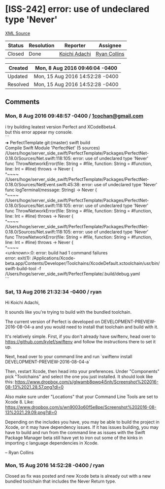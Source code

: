 # [ISS-242] error: use of undeclared type 'Never'

[XML Source](./xml/ISS-242.xml)
<p></p>





Status|Resolution|Reporter|Assignee
------|----------|--------|--------
Closed|Done|[Koichi Adachi](1cochan@gmail.com)|[Ryan Collins]($ryan)





Created|Mon, 8 Aug 2016 09:46:04 -0400
-------|--------------
Updated|Mon, 15 Aug 2016 14:52:28 -0400
Resolved|Mon, 15 Aug 2016 14:52:28 -0400


## Comments




### Mon, 8 Aug 2016 09:48:57 -0400 / 1cochan@gmail.com 

<p><p>i try building leatest version Perfect and XCode8beta4.<br/>
but this error appear my console.<br/>
```<br/>
➜  PerfectTemplate git:(master) swift build<br/>
Compile Swift Module 'PerfectNet' (5 sources)<br/>
/Users/hoge/server_side_swift/PerfectTemplate/Packages/PerfectNet-0.18.0/Sources/Net.swift:118:105: error: use of undeclared type 'Never'<br/>
func ThrowNetworkError(file: String = #file, function: String = #function, line: Int = #line) throws -&gt; Never {<br/>
                                                                                                        ^~~~~<br/>
/Users/hoge/server_side_swift/PerfectTemplate/Packages/PerfectNet-0.18.0/Sources/NetEvent.swift:45:38: error: use of undeclared type 'Never'<br/>
func logTerminal(message: String) -&gt; Never  {<br/>
                                     ^~~~~<br/>
/Users/hoge/server_side_swift/PerfectTemplate/Packages/PerfectNet-0.18.0/Sources/Net.swift:118:105: error: use of undeclared type 'Never'<br/>
func ThrowNetworkError(file: String = #file, function: String = #function, line: Int = #line) throws -&gt; Never {<br/>
                                                                                                        ^~~~~<br/>
/Users/hoge/server_side_swift/PerfectTemplate/Packages/PerfectNet-0.18.0/Sources/Net.swift:118:105: error: use of undeclared type 'Never'<br/>
func ThrowNetworkError(file: String = #file, function: String = #function, line: Int = #line) throws -&gt; Never {<br/>
                                                                                                        ^~~~~<br/>
&lt;unknown&gt;:0: error: build had 1 command failures<br/>
error: exit(1): /Applications/Xcode-beta.app/Contents/Developer/Toolchains/XcodeDefault.xctoolchain/usr/bin/swift-build-tool -f /Users/hoge/server_side_swift/PerfectTemplate/.build/debug.yaml<br/>
```</p></p>


### Sat, 13 Aug 2016 21:32:34 -0400 / ryan 

<p><p>Hi Koichi Adachi,</p>

<p>It sounds like you're trying to build with the bundled toolchain. </p>

<p>The current version of Perfect is developed on DEVELOPMENT-PREVIEW-2016-08-04-a and you would need to install that toolchain and build with it. </p>

<p>It's relatively simple. First, if you don't already have swiftenv, head over to <a href="https://github.com/kylef/swiftenv" class="external-link" rel="nofollow">https://github.com/kylef/swiftenv</a> and follow the instructions there to set it up. </p>

<p>Next, head over to your command line and run `swiftenv install DEVELOPMENT-PREVIEW-2016-08-04-a`</p>

<p>Then, restart Xcode, then head into your preferences. Under "Components" pick "Toolchains" and select the one you just installed. It should look like this: <a href="https://www.dropbox.com/s/glwamb8qwq4j5nh/Screenshot%202016-08-13%2021.28.57.png?dl=0" class="external-link" rel="nofollow">https://www.dropbox.com/s/glwamb8qwq4j5nh/Screenshot%202016-08-13%2021.28.57.png?dl=0</a></p>

<p>Also make sure under "Locations" that your Command Line Tools are set to Xcode 8. Like: <a href="https://www.dropbox.com/s/wn9003o60f5e8pe/Screenshot%202016-08-13%2021.29.09.png?dl=0" class="external-link" rel="nofollow">https://www.dropbox.com/s/wn9003o60f5e8pe/Screenshot%202016-08-13%2021.29.09.png?dl=0</a></p>

<p>Depending on the includes you have, you may be able to build the project in Xcode, or it may have dependency issues. If it has issues building, you may have to build and run from the command line as issues with the Swift Package Manager beta still have yet to iron out some of the kinks in importing c language dependencies in Xcode. </p>

<p>– Ryan Collins</p></p>


### Mon, 15 Aug 2016 14:52:28 -0400 / ryan 

<p><p>Closed as fix was posted and new Xcode beta is already out with a new bundled toolchain that includes the Never Return type. </p></p>


